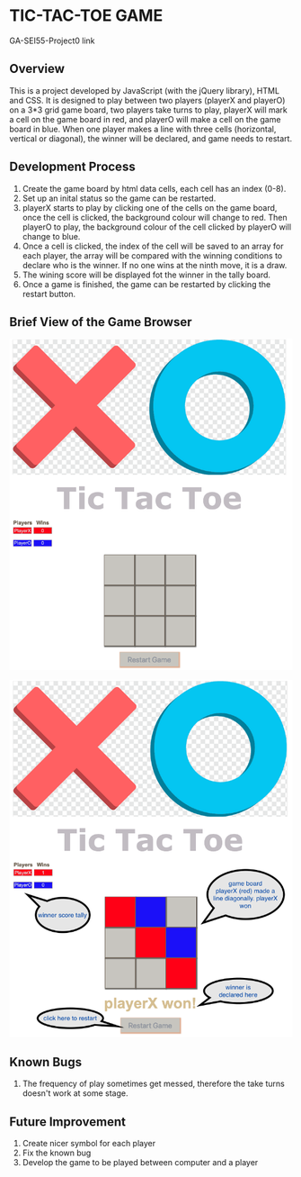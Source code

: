 # **TIC-TAC-TOE GAME**
GA-SEI55-Project0 link

## **Overview**
This is a project developed by JavaScript (with the jQuery library), HTML and CSS. It is designed to play between two players (playerX and playerO) on a 3*3 grid game board, two players take turns to play, playerX will mark a cell on the game board in red, and playerO will make a cell on the game board in blue. When one player makes a line with three cells (horizontal, vertical or diagonal), the winner will be declared, and game needs to restart.

## **Development Process**
1. Create the game board by html data cells, each cell has an index (0-8).
2. Set up an inital status so the game can be restarted.
3. playerX starts to play by clicking one of the cells on the game board, once the cell is clicked, the background colour will change to red. Then playerO to play, the background colour of the cell clicked by playerO will change to blue.
4. Once a cell is clicked, the index of the cell will be saved to an array for each player, the array will be compared with the winning conditions to declare who is the winner. If no one wins at the ninth move, it is a draw.
5. The wining score will be displayed fot the winner in the tally board.
6. Once a game is finished, the game can be restarted by clicking the restart button.

## **Brief View of the Game Browser**
![This is the view of the browser before any move](image/Screen%20Shot%202022-08-11%20at%202.49.31%20pm.png)

![This is the view when a winner is declared](image/Screen%20Shot%202022-08-11%20at%202.49.53%20pm.png)

## **Known Bugs**
1. The frequency of play sometimes get messed, therefore the take turns doesn't work at some stage.

## **Future Improvement**
1. Create nicer symbol for each player
2. Fix the known bug
3. Develop the game to be played between computer and a player

